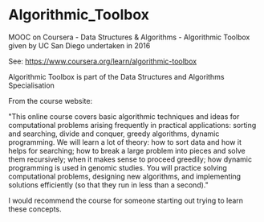 # Algorithmic_Toolbox
MOOC on Coursera - Data Structures &amp; Algorithms - Algorithmic Toolbox given by UC San Diego undertaken in 2016

See: https://www.coursera.org/learn/algorithmic-toolbox

Algorithmic Toolbox is part of the Data Structures and Algorithms Specialisation

From the course website:

"This online course covers basic algorithmic techniques and ideas for computational problems arising frequently in practical applications: sorting and searching, divide and conquer, greedy algorithms, dynamic programming. We will learn a lot of theory: how to sort data and how it helps for searching; how to break a large problem into pieces and solve them recursively; when it makes sense to proceed greedily; how dynamic programming is used in genomic studies. You will practice solving computational problems, designing new algorithms, and implementing solutions efficiently (so that they run in less than a second)."

I would recommend the course for someone starting out trying to learn these concepts.
